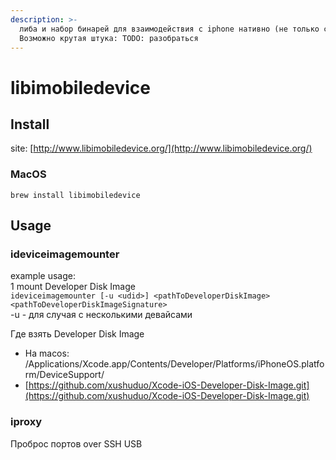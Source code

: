 ```yaml
---
description: >-
  либа и набор бинарей для взаимодействия с iphone нативно (не только с macos).
  Возможно крутая штука: TODO: разобраться
---
```


# libimobiledevice

## Install

site: [http://www.libimobiledevice.org/](http://www.libimobiledevice.org/)

### MacOS

`brew install libimobiledevice`

## Usage

### ideviceimagemounter

example usage:  
1 mount Developer Disk Image  
`ideviceimagemounter [-u <udid>] <pathToDeveloperDiskImage> <pathToDeveloperDiskImageSignature>`  
-u - для случая с несколькими девайсами  
  
  
Где взять Developer Disk Image  
- На macos:   
/Applications/Xcode.app/Contents/Developer/Platforms/iPhoneOS.platform/DeviceSupport/  
- [https://github.com/xushuduo/Xcode-iOS-Developer-Disk-Image.git](https://github.com/xushuduo/Xcode-iOS-Developer-Disk-Image.git)

### iproxy

Проброс портов over SSH USB

